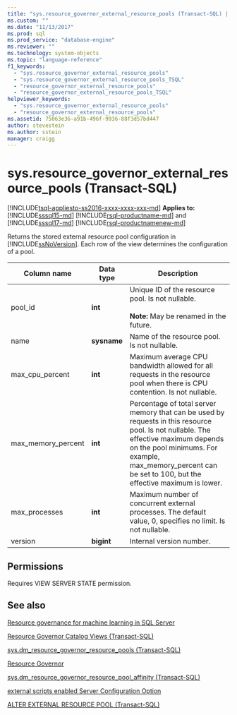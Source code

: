 ```yaml
---
title: "sys.resource_governor_external_resource_pools (Transact-SQL) | Microsoft Docs"
ms.custom: ""
ms.date: "11/13/2017"
ms.prod: sql
ms.prod_service: "database-engine"
ms.reviewer: ""
ms.technology: system-objects
ms.topic: "language-reference"
f1_keywords: 
  - "sys.resource_governor_external_resource_pools"
  - "sys.resource_governor_external_resource_pools_TSQL"
  - "resource_governor_external_resource_pools"
  - "resource_governor_external_resource_pools_TSQL"
helpviewer_keywords: 
  - "sys.resource_governor_external_resource_pools"
  - "resource_governor_external_resource_pools"
ms.assetid: 75063e36-a91b-496f-9936-88f3d57bd447
author: stevestein
ms.author: sstein
manager: craigg
---
```

# sys.resource_governor_external_resource_pools (Transact-SQL)
[!INCLUDE[tsql-appliesto-ss2016-xxxx-xxxx-xxx-md](../../includes/tsql-appliesto-ss2016-xxxx-xxxx-xxx-md.md)]
**Applies to:** [!INCLUDE[sssql15-md](../../includes/sssql15-md.md)] [!INCLUDE[rsql-productname-md](../../includes/rsql-productname-md.md)] and [!INCLUDE[sssql17-md](../../includes/sssql17-md.md)] [!INCLUDE[rsql-productnamenew-md](../../includes/rsql-productnamenew-md.md)]

Returns the stored external resource pool configuration in [!INCLUDE[ssNoVersion](../../includes/ssnoversion-md.md)]. Each row of the view determines the configuration of a pool.
  
|Column name|Data type|Description|
|-----------------|---------------|-----------------|
|pool_id|**int**|Unique ID of the resource pool. Is not nullable.<br /><br /> **Note:** May be renamed in the future.|
|name|**sysname**|Name of the resource pool. Is not nullable.|
|max_cpu_percent|**int**|Maximum average CPU bandwidth allowed for all requests in the resource pool when there is CPU contention. Is not nullable.|
|max_memory_percent|**int**|Percentage of total server memory that can be used by requests in this resource pool. Is not nullable. The effective maximum depends on the pool minimums. For example, max_memory_percent can be set to 100, but the effective maximum is lower.|
|max_processes|**int**|Maximum number of concurrent external processes. The default value, 0, specifies no limit. Is not nullable.|
|version|**bigint**|Internal version number.|
  
## Permissions

Requires VIEW SERVER STATE permission.

## See also

[Resource governance for machine learning in SQL Server](../../advanced-analytics/r/resource-governance-for-r-services.md)

[Resource Governor Catalog Views &#40;Transact-SQL&#41;](../../relational-databases/system-catalog-views/resource-governor-catalog-views-transact-sql.md)

[sys.dm_resource_governor_resource_pools &#40;Transact-SQL&#41;](../../relational-databases/system-dynamic-management-views/sys-dm-resource-governor-resource-pools-transact-sql.md)

[Resource Governor](../../relational-databases/resource-governor/resource-governor.md)

[sys.dm_resource_governor_resource_pool_affinity &#40;Transact-SQL&#41;](../../relational-databases/system-dynamic-management-views/sys-dm-resource-governor-resource-pool-affinity-transact-sql.md)

[external scripts enabled Server Configuration Option](../../database-engine/configure-windows/external-scripts-enabled-server-configuration-option.md)

[ALTER EXTERNAL RESOURCE POOL &#40;Transact-SQL&#41;](../../t-sql/statements/alter-external-resource-pool-transact-sql.md)
